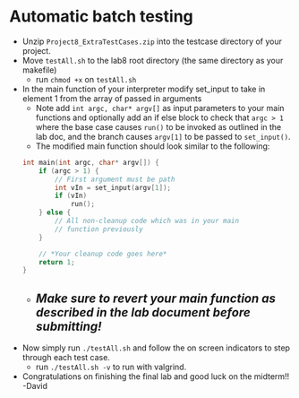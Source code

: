 # Automatic batch testing

* Unzip `Project8_ExtraTestCases.zip` into the testcase directory of your project.
* Move `testAll.sh` to the lab8 root directory (the same directory as your makefile)
	* run `chmod +x` on `testAll.sh`
* In the main function of your interpreter modify set_input to take in element 1 from the array of passed in arguments
	* Note add `int argc, char* argv[]` as input parameters to your main functions and optionally add an if else block to check that `argc > 1` where the base case causes `run()` to be invoked as outlined in the lab doc, and the branch causes `argv[1]` to be passed to `set_input()`.
	* The modified main function should look similar to the following:
	```c
	int main(int argc, char* argv[]) {
		if (argc > 1) {
			// First argument must be path
			int vIn = set_input(argv[1]);
			if (vIn)
				run();
		} else {
			// All non-cleanup code which was in your main 
			// function previously
		}

		// *Your cleanup code goes here*
		return 1;
	}
	```
	* ## *Make sure to revert your main function as described in the lab document before submitting!*
* Now simply run `./testAll.sh` and follow the on screen indicators to step through each test case.
	* run `./testAll.sh -v` to run with valgrind.
* Congratulations on finishing the final lab and good luck on the midterm!! -David
